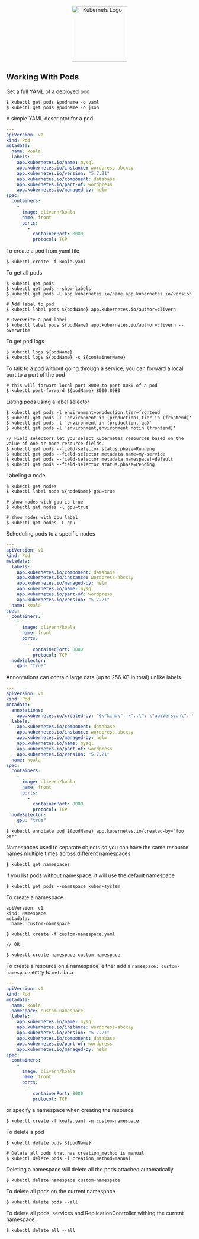 <p align="center">
    <img alt="Kubernets Logo" src="https://cdn.worldvectorlogo.com/logos/kubernets.svg" height="150" />
</p>


Working With Pods
-----------------

Get a full YAML of a deployed pod

```
$ kubectl get pods $podname -o yaml
$ kubectl get pods $podname -o json
```

A simple YAML descriptor for a pod

```yaml
---
apiVersion: v1
kind: Pod
metadata:
  name: koala
  labels:
    app.kubernetes.io/name: mysql
    app.kubernetes.io/instance: wordpress-abcxzy
    app.kubernetes.io/version: "5.7.21"
    app.kubernetes.io/component: database
    app.kubernetes.io/part-of: wordpress
    app.kubernetes.io/managed-by: helm
spec:
  containers:
    -
      image: clivern/koala
      name: front
      ports:
        -
          containerPort: 8080
          protocol: TCP
```

To create a pod from yaml file

```
$ kubectl create -f koala.yaml
```

To get all pods

```
$ kubectl get pods
$ kubectl get pods --show-labels
$ kubectl get pods -L app.kubernetes.io/name,app.kubernetes.io/version

# Add label to pod
$ kubectl label pods ${podName} app.kubernetes.io/author=clivern

# Overwrite a pod label
$ kubectl label pods ${podName} app.kubernetes.io/author=clivern --overwrite
```

To get pod logs

```
$ kubectl logs ${podName}
$ kubectl logs ${podName} -c ${containerName}
```

To talk to a pod without going through a service, you can forward a local port to a port of the pod

```
# this will forward local port 8000 to port 8080 of a pod
$ kubectl port-forward ${podName} 8000:8080
```

Listing pods using a label selector

```
$ kubectl get pods -l environment=production,tier=frontend
$ kubectl get pods -l 'environment in (production),tier in (frontend)'
$ kubectl get pods -l 'environment in (production, qa)'
$ kubectl get pods -l 'environment,environment notin (frontend)'

// Field selectors let you select Kubernetes resources based on the value of one or more resource fields.
$ kubectl get pods --field-selector status.phase=Running
$ kubectl get pods --field-selector metadata.name=my-service
$ kubectl get pods --field-selector metadata.namespace!=default
$ kubectl get pods --field-selector status.phase=Pending
```

Labeling a node

```
$ kubectl get nodes
$ kubectl label node ${nodeName} gpu=true

# show nodes with gpu is true
$ kubectl get nodes -l gpu=true

# show nodes with gpu label
$ kubectl get nodes -L gpu
```

Scheduling pods to a specific nodes

```yaml
---
apiVersion: v1
kind: Pod
metadata:
  labels:
    app.kubernetes.io/component: database
    app.kubernetes.io/instance: wordpress-abcxzy
    app.kubernetes.io/managed-by: helm
    app.kubernetes.io/name: mysql
    app.kubernetes.io/part-of: wordpress
    app.kubernetes.io/version: "5.7.21"
  name: koala
spec:
  containers:
    -
      image: clivern/koala
      name: front
      ports:
        -
          containerPort: 8080
          protocol: TCP
  nodeSelector:
    gpu: "true"
```

Annontations can contain large data (up to 256 KB in total) unlike labels.

```yaml
---
apiVersion: v1
kind: Pod
metadata:
  annotations:
    app.kubernetes.io/created-by: "{\"kind\": \"..\": \"apiVersion\": \"1.0.0\", \"Ref\": \"....\"}"
  labels:
    app.kubernetes.io/component: database
    app.kubernetes.io/instance: wordpress-abcxzy
    app.kubernetes.io/managed-by: helm
    app.kubernetes.io/name: mysql
    app.kubernetes.io/part-of: wordpress
    app.kubernetes.io/version: "5.7.21"
  name: koala
spec:
  containers:
    -
      image: clivern/koala
      name: front
      ports:
        -
          containerPort: 8080
          protocol: TCP
  nodeSelector:
    gpu: "true"
```

```
$ kubectl annotate pod ${podName} app.kubernetes.io/created-by="foo bar"
```

Namespaces used to separate objects so you can have the same resource names multiple times across different namespaces.

```
$ kubectl get namespaces
```

if you list pods without namespace, it will use the default namespace

```
$ kubectl get pods --namespace kuber-system
```

To create a namespace

```
apiVersion: v1
kind: Namespace
metadata:
  name: custom-namespace
```

```
$ kubectl create -f custom-namespace.yaml

// OR

$ kubectl create namespace custom-namespace
```

To create a resource on a namespace, either add a `namespace: custom-namespace` entry to `metadata`

```yaml
---
apiVersion: v1
kind: Pod
metadata:
  name: koala
  namespace: custom-namespace
  labels:
    app.kubernetes.io/name: mysql
    app.kubernetes.io/instance: wordpress-abcxzy
    app.kubernetes.io/version: "5.7.21"
    app.kubernetes.io/component: database
    app.kubernetes.io/part-of: wordpress
    app.kubernetes.io/managed-by: helm
spec:
  containers:
    -
      image: clivern/koala
      name: front
      ports:
        -
          containerPort: 8080
          protocol: TCP
```

or specify a namespace when creating the resource

```
$ kubectl create -f koala.yaml -n custom-namespace
```

To delete a pod

```
$ kubectl delete pods ${podName}

# Delete all pods that has creation_method is manual
$ kubectl delete pods -l creation_method=manual
```

Deleting a namespace will delete all the pods attached automatically

```
$ kubectl delete namespace custom-namespace
```

To delete all pods on the current namespace

```
$ kubectl delete pods --all
```

To delete all pods, services and ReplicationController withing the current namespace

```
$ kubectl delete all --all
```

